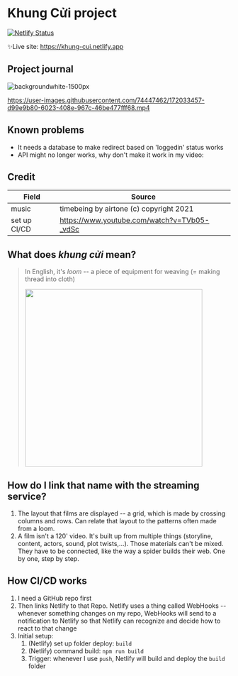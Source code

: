 # Khung Cửi project

[![Netlify Status](https://api.netlify.com/api/v1/badges/6029781b-d513-4501-8f7a-893507fca784/deploy-status)](https://app.netlify.com/sites/khung-cui/deploys)

✨Live site: <https://khung-cui.netlify.app>

## Project journal

![backgroundwhite-1500px](https://user-images.githubusercontent.com/74447462/171987918-d8578640-f7c4-453d-9737-5abb22283352.png)

<https://user-images.githubusercontent.com/74447462/172033457-d99e9b80-6023-408e-967c-46be477fff68.mp4>

## Known problems

- It needs a database to make redirect based on 'loggedin' status works
- API might no longer works, why don't make it work in my video:

## Credit

| Field        | Source                                        |
| ------------ | --------------------------------------------- |
| music        | timebeing by airtone (c) copyright 2021       |
| set up CI/CD | <https://www.youtube.com/watch?v=TVb05-_vdSc> |

## What does _khung cửi_ mean?

> In English, it's _loom_ -- a piece of equipment for weaving (= making thread into cloth)
>
> <img src="https://user-images.githubusercontent.com/74447462/171987521-6addd52e-5fcf-4b12-8bd1-82d1fc7ee423.jpg" style="width:400px">

## How do I link that name with the streaming service?

1. The layout that films are displayed -- a grid, which is made by crossing columns and rows. Can relate that layout to the patterns often made from a loom.
2. A film isn't a 120' video. It's built up from multiple things (storyline, content, actors, sound, plot twists,...). Those materials can't be mixed. They have to be connected, like the way a spider builds their web. One by one, step by step.

## How CI/CD works

1. I need a GitHub repo first
2. Then links Netlify to that Repo. Netlify uses a thing called WebHooks -- whenever something changes on my repo, WebHooks will send to a notification to Netlify so that Netlify can recognize and decide how to react to that change
3. Initial setup:
   1. (Netlify) set up folder deploy: `build`
   2. (Netlify) command build: `npm run build`
   3. Trigger: whenever I use `push`, Netlify will build and deploy the `build` folder
